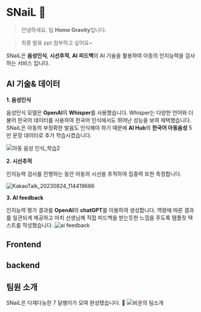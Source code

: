 # SNaiL 🐌

> 안녕하세요. 팀 **Home Gravity**입니다.

> 최종 발표 ppt 첨부하고 싶어요~
>
SNaiL은 **음성인식**, **시선추적**, **AI 피드백**의 AI 기술을 활용하여 아동의 인지능력을 검사하는 서비스 입니다.


## AI 기술& 데이터

**1. 음성인식**

음성인식 모델은 **OpenAI**의 **Whisper**를 사용했습니다. Whisper는 다양한 언어와 더불어 한국어 데이터를 사용하여 한국어 인식에서도 뛰어난 성능을 보여 채택했습니다. SNaiL은 아동의 부정확한 발음도 인식해야 하기 때문에 **AI Hub**의 **한국어 아동음성** 5만 문장 데이터로 추가 학습시켰습니다. 

![아동 음성 인식_학습2](https://github.com/home-gravity/snail/assets/137850633/920d747c-dc89-4edb-b18f-7921f3625fd7)

**2. 시선추적**

인지능력 검사를 진행하는 동안 아동의 시선을 추적하여 집중력 또한 측정합니다.
>
![KakaoTalk_20230824_114419686](https://github.com/home-gravity/snail/assets/137850633/b1d5fa9a-564e-46b7-8fa8-6e42e400ed1a)

**3. AI feedback**

인지능력 평가 결과를 **OpenAI**의 **chatGPT**를 이용하여 생성합니다.
역량에 따른 결과를 일관되게 제공하고 마치 선생님께 직접 피드백을 받는듯한 느낌을 주도록 템플릿 텍스트를 작성했습니다.
![ai feedback](https://github.com/home-gravity/snail/assets/137850633/6bf32c9f-1b2c-4f53-9861-39f07c7604bd)

## Frontend

## backend

## 팀원 소개
SNaiL은 다재다능한 7 달팽이가 모여 완성됐습니다. 🐌
![비운의 팀소개](https://github.com/home-gravity/snail/assets/137850633/5c6d34ce-d11a-4e0d-a2dc-5b67bb442b6a)
